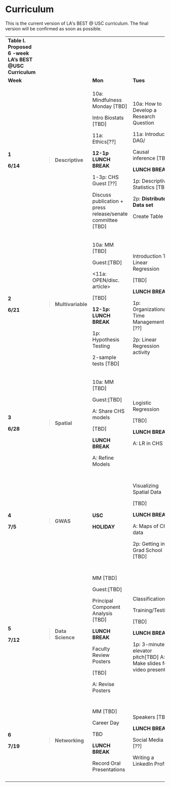 # Curriculum

This is the current version of LA's BEST \@ USC curriculum. The final version will
be confirmed as soon as possible.

<table>
<tbody>
<tr class="odd">
<td><strong>Table I. Proposed 6 -week LA’s BEST @USC Curriculum</strong></td>
<td></td>
<td></td>
<td></td>
<td></td>
<td></td>
</tr>
<tr class="even">
<td><strong>Week</strong></td>
<td></td>
<td><strong>Mon</strong></td>
<td><strong>Tues</strong></td>
<td></td>
<td><strong>Thurs</strong></td>
</tr>
<tr class="odd">
<td><p><strong>1</strong></p>
<p><strong>6/14</strong></p></td>
<td><blockquote>
<p><strong>Descriptive</strong></p>
</blockquote></td>
<td><p>10a: Mindfulness Monday [TBD]</p>
<p>Intro Biostats [TBD]</p>
<p>11a: Ethics[??]</p>
<p><strong>12-1p LUNCH BREAK</strong></p>
<p>1-3p: CHS Guest [??]</p>
<p>Discuss publication + press release/senate committee [TBD]</p></td>
<td><p>10a: How to Develop a Research Question</p>
<p>11a: Introduce: DAG/</p>
<p>Causal inference [TBD]</p>
<p><strong>LUNCH BREAK</strong></p>
<p>1p: Descriptive Statistics [TBD]</p>
<p>2p: <strong>Distribute Data set</strong></p>
<p>Create Table 1</p></td>
<td></td>
<td><p>10a: Population Sampling/</p>
<p>Estimation [TBD]</p>
<p><strong>LUNCH BREAK</strong></p>
<p>1p: <strong>Confounding</strong></p>
<p>Post Table 1 on Slack by</p>
<p>midnight Friday</p></td>
</tr>
<tr class="even">
<td><p><strong>2</strong></p>
<p><strong>6/21</strong></p></td>
<td><blockquote>
<p><strong>Multivariable</strong></p>
</blockquote></td>
<td><p>10a: MM [TBD]</p>
<p>Guest:[TBD]</p>
<p>&lt;11a: OPEN/disc. article&gt;</p>
<p>[TBD]</p>
<p><strong>12-1p: LUNCH BREAK</strong></p>
<p>1p: Hypothesis Testing</p>
<p>2-sample tests [TBD]</p></td>
<td><p>Introduction To Linear Regression</p>
<p>[TBD]</p>
<p><strong>LUNCH BREAK</strong></p>
<p>1p: Organizational Time Management [??]</p>
<p>2p: Linear Regression activity</p></td>
<td></td>
<td><p>Multiple Linear Regression/Model Building</p>
<p>[TBD]</p>
<p><strong>LUNCH BREAK</strong></p>
<p>A: Model building in CHS</p></td>
</tr>
<tr class="odd">
<td><p><strong>3</strong></p>
<p><strong>6/28</strong></p></td>
<td><blockquote>
<p><strong>Spatial</strong></p>
</blockquote></td>
<td><p>10a: MM [TBD]</p>
<p>Guest:[TBD]</p>
<p>A: Share CHS models</p>
<p>[TBD]</p>
<p><strong>LUNCH BREAK</strong></p>
<p>A: Refine Models</p></td>
<td><p>Logistic Regression</p>
<p>[TBD]</p>
<p><strong>LUNCH BREAK</strong></p>
<p>A: LR in CHS</p></td>
<td></td>
<td><p>Intro to Spatial Data &amp; GIS [TBD]</p>
<p><strong>LUNCH BREAK</strong></p>
<p>1p: Poster Presentation Written [TBD]</p></td>
</tr>
<tr class="even">
<td><p><strong>4</strong></p>
<p><strong>7/5</strong></p></td>
<td><blockquote>
<p><strong>GWAS</strong></p>
</blockquote></td>
<td><p><strong>USC</strong></p>
<p><strong>HOLIDAY</strong></p></td>
<td><p>Visualizing Spatial Data</p>
<p>[TBD]</p>
<p><strong>LUNCH BREAK</strong></p>
<p>A: Maps of CHS data</p>
<p>2p: Getting into Grad School [TBD]</p></td>
<td></td>
<td><p>Intro to SNPs/ Population Structure [TBD]</p>
<p><strong>LUNCH BREAK</strong></p>
<p>1p: GUEST: [TBD]</p>
<p>A: Layout Posters [TBD]</p>
<p>Posters on Slack by midnight Friday</p></td>
</tr>
<tr class="odd">
<td><p><strong>5</strong></p>
<p><strong>7/12</strong></p></td>
<td><blockquote>
<p><strong>Data Science</strong></p>
</blockquote></td>
<td><p>MM [TBD]</p>
<p>Guest:[TBD]</p>
<p>Principal Component Analysis [TBD]</p>
<p><strong>LUNCH BREAK</strong></p>
<p>Faculty Review Posters</p>
<p>[TBD]</p>
<p>A: Revise Posters</p></td>
<td><p>Classification</p>
<p>Training/Testing</p>
<p>[TBD]</p>
<p><strong>LUNCH BREAK</strong></p>
<p>1p: 3-minute elevator pitch[TBD] A: Make slides for video present</p></td>
<td></td>
<td><p>Sign-up for</p>
<p>Practice interview</p>
<p>&lt;optional&gt;</p>
<p><strong>LUNCH BREAK</strong></p>
<p>1p: Racism in ML [TBD]</p>
<p>Share Oral Project Presentation</p>
<p>[TBD]</p></td>
</tr>
<tr class="even">
<td><p><strong>6</strong></p>
<p><strong>7/19</strong></p></td>
<td><blockquote>
<p><strong>Networking</strong></p>
</blockquote></td>
<td><p>MM [TBD]</p>
<p>Career Day</p>
<p>TBD</p>
<p><strong>LUNCH BREAK</strong></p>
<p>Record Oral Presentations</p></td>
<td><p>Speakers [TBD]</p>
<p><strong>LUNCH BREAK</strong></p>
<p>Social Media [??]</p>
<p>Writing a LinkedIn Profile</p></td>
<td></td>
<td><p>Online</p>
<p>Poster Session</p>
<p>(Slack)</p>
<p><strong>LUNCH BREAK</strong></p>
<p>Exit Survey</p>
<p>&lt;Awards ceremony&gt;</p></td>
</tr>
</tbody>
</table>

